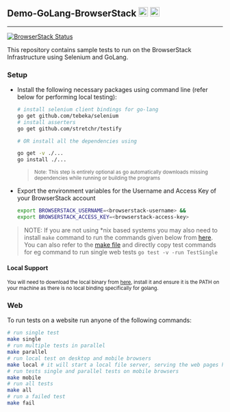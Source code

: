## Demo-GoLang-BrowserStack <img src="https://golang.org/lib/godoc/images/go-logo-blue.svg" height="22"> <img src="https://camo.githubusercontent.com/799a5c97a4d00394703cf20a5de308784c5454c05726b4c6ba559397644e58d2/68747470733a2f2f643938623874316e6e756c6b352e636c6f756466726f6e742e6e65742f70726f64756374696f6e2f696d616765732f6c61796f75742f6c6f676f2d6865616465722e706e673f31343639303034373830" height="22">

---

[![BrowserStack Status](https://automate.browserstack.com/badge.svg?badge_key=cTY2c2NMN2tPSzRJUUZNbFpXQ1doRGlhRVFrWG5KOXkzbmN1RTFMdjZNbz0tLUd6L1NDRkp4NHlhZ2UwYWphTytQWHc9PQ==--76e8689d99c05a6556cfaf5b48a2759865cfebd3)](https://automate.browserstack.com/public-build/cTY2c2NMN2tPSzRJUUZNbFpXQ1doRGlhRVFrWG5KOXkzbmN1RTFMdjZNbz0tLUd6L1NDRkp4NHlhZ2UwYWphTytQWHc9PQ==--76e8689d99c05a6556cfaf5b48a2759865cfebd3)

This repository contains sample tests to run on the BrowserStack Infrastructure using Selenium and GoLang.

### Setup

- Install the following necessary packages using command line (refer below for performing local testing):

  ```sh
  # install selenium client bindings for go-lang
  go get github.com/tebeka/selenium
  # install asserters
  go get github.com/stretchr/testify

  # OR install all the dependencies using

  go get -v ./...
  go install ./...
  ```

  > <small>Note: This step is entirely optional as go automatically downloads missing dependencies while running or building the programs</small>

- Export the environment variables for the Username and Access Key of your BrowserStack account

  ```sh
  export BROWSERSTACK_USERNAME=<browserstack-username> &&
  export BROWSERSTACK_ACCESS_KEY=<browserstack-access-key>
  ```

> NOTE: If you are not using \*nix based systems you may also need to install `make` command to run the commands given below from [here](https://stackoverflow.com/questions/32127524/how-to-install-and-use-make-in-windows). You can also refer to the [make file](Makefile) and directly copy test commands for eg command to run single web tests `go test -v -run TestSingle`

#### Local Support

<small> You will need to download the local binary from [here](https://www.browserstack.com/local-testing/releases), install it and ensure it is the PATH on your machine as there is no local binding specifically for golang. </small>

### Web

To run tests on a website run anyone of the following commands:

```sh
# run single test
make single
# run multiple tests in parallel
make parallel
# run local test on desktop and mobile browsers
make local # it will start a local file server, serving the web pages hosted in website folder
# run tests single and parallel tests on mobile browsers
make mobile
# run all tests
make all
# run a failed test
make fail
```
